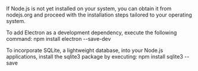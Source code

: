 If Node.js is not yet installed on your system, you can obtain it from nodejs.org and proceed with the installation steps tailored to your operating system.

To add Electron as a development dependency, execute the following command:
  npm install electron --save-dev

To incorporate SQLite, a lightweight database, into your Node.js applications, install the sqlite3 package by executing:
  npm install sqlite3 --save
